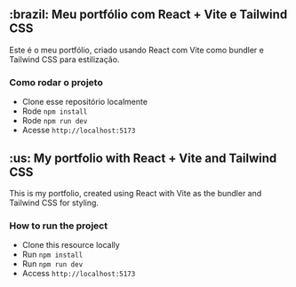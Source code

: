 <h2>:brazil: Meu portfólio com React + Vite e Tailwind CSS</h2>

Este é o meu portfólio, criado usando React com Vite como bundler e Tailwind CSS para estilização.

### Como rodar o projeto

- Clone esse repositório localmente
- Rode `npm install`
- Rode `npm run dev`
- Acesse `http://localhost:5173`

<h2>:us: My portfolio with React + Vite and Tailwind CSS </h2>

This is my portfolio, created using React with Vite as the bundler and Tailwind CSS for styling.

### How to run the project

- Clone this resource locally
- Run `npm install`
- Run `npm run dev`
- Access `http://localhost:5173`


